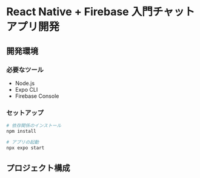 # React Native + Firebase 入門チャットアプリ開発

## 開発環境

### 必要なツール

- Node.js
- Expo CLI
- Firebase Console

### セットアップ

```bash
# 依存関係のインストール
npm install

# アプリの起動
npx expo start
```

## プロジェクト構成

